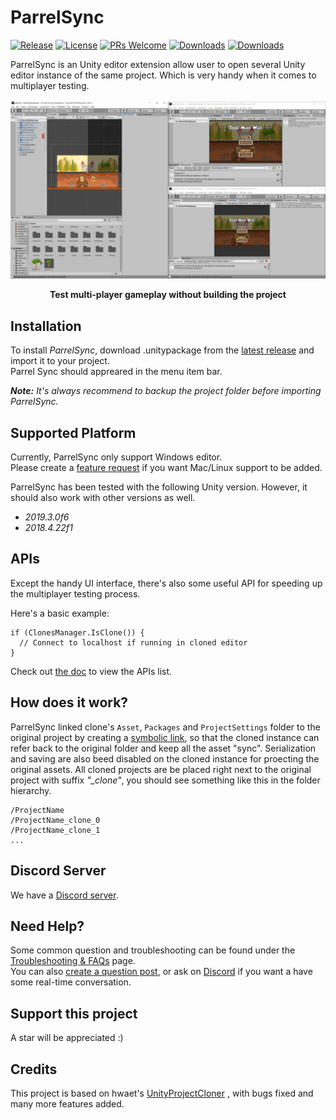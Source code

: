 # ParrelSync 
[![Release](https://img.shields.io/github/v/release/314pies/ParrelSync?include_prereleases)](https://github.com/314pies/ParrelSync/releases) [![License](https://img.shields.io/badge/license-MIT-green)](https://github.com/314pies/ParrelSync/blob/master/LICENSE.md) [![PRs Welcome](https://img.shields.io/badge/PRs-welcome-blue.svg)](https://github.com/314pies/ParrelSync/pulls) [![Downloads](https://img.shields.io/github/downloads/314pies/ParrelSync/total)](https://github.com/314pies/ParrelSync/releases) [![Downloads](https://img.shields.io/discord/710688100996743200)](https://discord.gg/TmQk2qG) 

ParrelSync is an Unity editor extension allow user to open several Unity editor instance of the same project. Which is very handy when it comes to multiplayer testing.  
<br>
![ShortGif](https://raw.githubusercontent.com/314pies/ParrelSync/master/Images/Showcase%201.gif)
<p align="center">
<b>Test multi-player gameplay without building the project
</b>
<br>
</p>

## Installation 
To install *ParrelSync*, download .unitypackage from the [latest release](https://github.com/314pies/ParrelSync/releases) and import it to your project.  
Parrel Sync should appreared in the menu item bar.

***Note:*** 
*It's always recommend to backup the project folder before importing ParrelSync.*

## Supported Platform
Currently, ParrelSync only support Windows editor.  
Please create a [feature request](https://github.com/314pies/ParrelSync/issues/new/choose) if you want Mac/Linux support to be added. 

ParrelSync has been tested with the following Unity version. However, it should also work with other versions as well.
* *2019.3.0f6*
* *2018.4.22f1*


## APIs
Except the handy UI interface, there's also some useful API for speeding up the multiplayer testing process.

Here's a basic example: 
```
if (ClonesManager.IsClone()) {
  // Connect to localhost if running in cloned editor
}
```
Check out [the doc](https://github.com/314pies/ParrelSync/wiki/List-of-APIs) to view the APIs list.

## How does it work?
ParrelSync linked clone's ```Asset```, ```Packages``` and ```ProjectSettings``` folder to the  original project by creating a  [symbolic link](https://docs.microsoft.com/en-us/windows-server/administration/windows-commands/mklink), so that the cloned instance can refer back to the original folder and keep all the asset "sync".  Serialization and saving are also beed disabled on the cloned instance for proecting the original assets.
All cloned projects are be placed right next to the original project with suffix *"_clone"*, you should see something like this in the folder hierarchy. 
```
/ProjectName
/ProjectName_clone_0
/ProjectName_clone_1
...
```
## Discord Server
We have a [Discord server](https://discord.gg/TmQk2qG).

## Need Help?
Some common question and troubleshooting can be found under the [Troubleshooting & FAQs](https://github.com/314pies/ParrelSync/wiki/Troubleshooting-&-FAQs) page.  
You can also [create a question post](https://github.com/314pies/ParrelSync/issues/new/choose), or ask on [Discord](https://discord.gg/TmQk2qG) if you want a have some real-time conversation.

## Support this project 
A star will be appreciated :)

## Credits
This project is based on hwaet's [UnityProjectCloner](https://github.com/hwaet/UnityProjectCloner) , with bugs fixed and many more features added.
